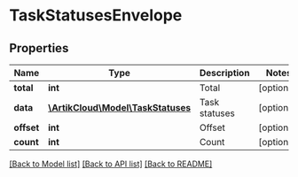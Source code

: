 # TaskStatusesEnvelope

## Properties
Name | Type | Description | Notes
------------ | ------------- | ------------- | -------------
**total** | **int** | Total | [optional] 
**data** | [**\ArtikCloud\Model\TaskStatuses**](TaskStatuses.md) | Task statuses | [optional] 
**offset** | **int** | Offset | [optional] 
**count** | **int** | Count | [optional] 

[[Back to Model list]](../README.md#documentation-for-models) [[Back to API list]](../README.md#documentation-for-api-endpoints) [[Back to README]](../README.md)


